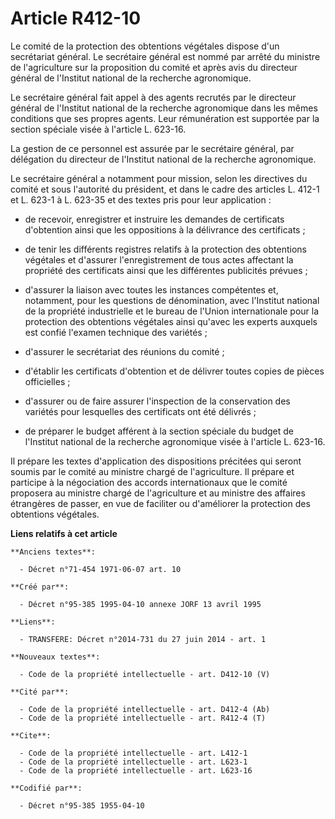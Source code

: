 # Article R412-10

Le comité de la protection des obtentions végétales dispose d'un secrétariat général. Le secrétaire général est nommé par
arrêté du ministre de l'agriculture sur la proposition du comité et après avis du directeur général de l'Institut national de
la recherche agronomique. 

Le secrétaire général fait appel à des agents recrutés par le directeur général de l'Institut national de la recherche
agronomique dans les mêmes conditions que ses propres agents. Leur rémunération est supportée par la section spéciale visée à
l'article L. 623-16. 

La gestion de ce personnel est assurée par le secrétaire général, par délégation du directeur de l'Institut national de la
recherche agronomique. 

Le secrétaire général a notamment pour mission, selon les directives du comité et sous l'autorité du président, et dans le
cadre des articles L. 412-1 et L. 623-1 à L. 623-35 et des textes pris pour leur application :

- de recevoir, enregistrer et instruire les demandes de certificats d'obtention ainsi que les oppositions à la délivrance des
certificats ;

- de tenir les différents registres relatifs à la protection des obtentions végétales et d'assurer l'enregistrement de tous
actes affectant la propriété des certificats ainsi que les différentes publicités prévues ;

- d'assurer la liaison avec toutes les instances compétentes et, notamment, pour les questions de dénomination, avec
l'Institut national de la propriété industrielle et le bureau de l'Union internationale pour la protection des obtentions
végétales ainsi qu'avec les experts auxquels est confié l'examen technique des variétés ;

- d'assurer le secrétariat des réunions du comité ;

- d'établir les certificats d'obtention et de délivrer toutes copies de pièces officielles ;

- d'assurer ou de faire assurer l'inspection de la conservation des variétés pour lesquelles des certificats ont été
délivrés ;

- de préparer le budget afférent à la section spéciale du budget de l'Institut national de la recherche agronomique visée à
l'article L. 623-16. 

Il prépare les textes d'application des dispositions précitées qui seront soumis par le comité au ministre chargé de
l'agriculture. Il prépare et participe à la négociation des accords internationaux que le comité proposera au ministre chargé
de l'agriculture et au ministre des affaires étrangères de passer, en vue de faciliter ou d'améliorer la protection des
obtentions végétales.

**Liens relatifs à cet article**

	**Anciens textes**:

	  - Décret n°71-454 1971-06-07 art. 10

	**Créé par**:

	  - Décret n°95-385 1995-04-10 annexe JORF 13 avril 1995

	**Liens**:

	  - TRANSFERE: Décret n°2014-731 du 27 juin 2014 - art. 1

	**Nouveaux textes**:

	  - Code de la propriété intellectuelle - art. D412-10 (V)

	**Cité par**:

	  - Code de la propriété intellectuelle - art. D412-4 (Ab)
	  - Code de la propriété intellectuelle - art. R412-4 (T)

	**Cite**:

	  - Code de la propriété intellectuelle - art. L412-1
	  - Code de la propriété intellectuelle - art. L623-1
	  - Code de la propriété intellectuelle - art. L623-16

	**Codifié par**:

	  - Décret n°95-385 1955-04-10

